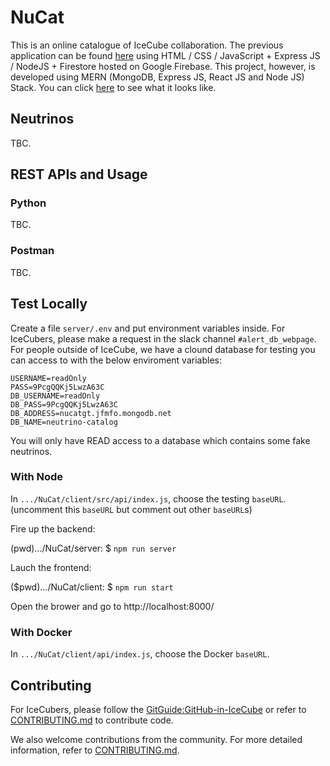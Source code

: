 # NuCat

This is an online catalogue of IceCube collaboration. The previous application can be found [here](https://neutrino-catalog.icecube.aq/main) using HTML / CSS / JavaScript + Express JS / NodeJS + Firestore hosted on Google Firebase. This project, however, is developed using MERN (MongoDB, Express JS, React JS and Node JS) Stack. You can click [here](https://nucat.icecube.aq/app) to see what it looks like.

## Neutrinos
TBC.

## REST APIs and Usage
### Python
TBC.
### Postman
TBC.

## Test Locally
Create a file `server/.env` and put environment variables inside. For IceCubers, please make a request in the slack channel `#alert_db_webpage`. For people outside of IceCube, we have a clound database for testing you can access to with the below enviroment variables:

```
USERNAME=readOnly
PASS=9PcgQQKj5LwzA63C
DB_USERNAME=readOnly
DB_PASS=9PcgQQKj5LwzA63C
DB_ADDRESS=nucatgt.jfmfo.mongodb.net
DB_NAME=neutrino-catalog
```

You will only have READ access to a database which contains some fake neutrinos.
### With Node
In `.../NuCat/client/src/api/index.js`, choose the testing `baseURL`. (uncomment this `baseURL` but comment out other `baseURL`s)

Fire up the backend:

(pwd).../NuCat/server: $ `npm run server`

Lauch the frontend:

($pwd).../NuCat/client: $ `npm run start`

Open the brower and go to http://localhost:8000/

### With Docker
In `.../NuCat/client/api/index.js`, choose the Docker `baseURL`.

## Contributing
For IceCubers, please follow the [GitGuide:GitHub-in-IceCube](https://github.com/icecube/icecube.github.io/wiki/GitGuide:GitHub-in-IceCube) or refer to [CONTRIBUTING.md](CONTRIBUTING.md) to contribute code.

We also welcome contributions from the community. For more detailed information, refer to [CONTRIBUTING.md](CONTRIBUTING.md).
